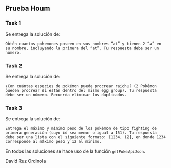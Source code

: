 ## Prueba Houm

### Task 1
Se entrega la solución de:
```
Obtén cuantos pokemones poseen en sus nombres “at” y tienen 2 “a” en su nombre, incluyendo la primera del “at”. Tu respuesta debe ser un número.
```

### Task 2
Se entrega la solución de:
```
¿Con cuántas especies de pokémon puede procrear raichu? (2 Pokémon pueden procrear si están dentro del mismo egg group). Tu respuesta debe ser un número. Recuerda eliminar los duplicados.
```

### Task 3
Se entrega la solución de:
```
Entrega el máximo y mínimo peso de los pokémon de tipo fighting de primera generación (cuyo id sea menor o igual a 151). Tu respuesta debe ser una lista con el siguiente formato: [1234, 12], en donde 1234 corresponde al máximo peso y 12 al mínimo.
```

En todos las soluciones se hace uso de la función `getPokeApiJson`.

David Ruz Ordinola